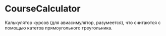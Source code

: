 # CourseCalculator
Калькулятор курсов (для авиасимулятор, разумеется), что считаются с помощью катетов прямоугольного треугольника.

